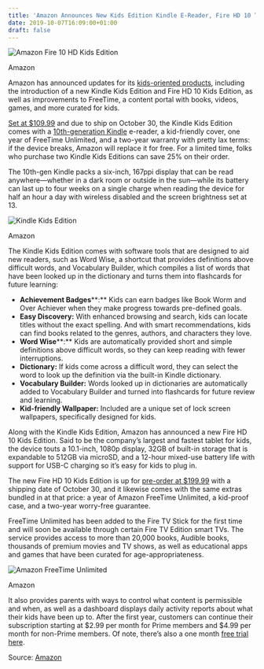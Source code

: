 ```yaml
---
title: 'Amazon Announces New Kids Edition Kindle E-Reader, Fire HD 10 Tablet'
date: 2019-10-07T16:09:00+01:00
draft: false
---
```


![Amazon Fire 10 HD Kids Edition](https://www.reviewgeek.com/p/uploads/2019/10/37348ae0.jpg)

Amazon

Amazon has announced updates for its [kids-oriented products](https://press.aboutamazon.com/news-releases/news-release-details/amazon-announces-new-kindle-kids-edition-fire-hd-10-kids-edition?tag=reviewgeek-20), including the introduction of a new Kindle Kids Edition and Fire HD 10 Kids Edition, as well as improvements to FreeTime, a content portal with books, videos, games, and more curated for kids.

[Set at $109.99](https://www.amazon.com/dp/B07NMY72SC?tag=reviewgeek-20) and due to ship on October 30, the Kindle Kids Edition comes with a [10th-generation Kindle](https://www.amazon.com/All-new-Kindle-now-with-a-built-in-front-light/dp/B07FRC7RJN/ref=sr_1_3?&tag=reviewgeek-20) e-reader, a kid-friendly cover, one year of FreeTime Unlimited, and a two-year warranty with pretty lax terms: if the device breaks, Amazon will replace it for free. For a limited time, folks who purchase two Kindle Kids Editions can save 25% on their order.

The 10th-gen Kindle packs a six-inch, 167ppi display that can be read anywhere—whether in a dark room or outside in the sun—while its battery can last up to four weeks on a single charge when reading the device for half an hour a day with wireless disabled and the screen brightness set at 13.

![Kindle Kids Edition](https://www.reviewgeek.com/p/uploads/2019/10/2ab7201b.jpg)

Amazon

The Kindle Kids Edition comes with software tools that are designed to aid new readers, such as Word Wise, a shortcut that provides definitions above difficult words, and Vocabulary Builder, which compiles a list of words that have been looked up in the dictionary and turns them into flashcards for future learning:

*   **Achievement Badges****:** Kids can earn badges like Book Worm and Over Achiever when they make progress towards pre-defined goals.
*   **Easy Discovery:** With enhanced browsing and search, kids can locate titles without the exact spelling. And with smart recommendations, kids can find books related to the genres, authors, and characters they love.
*   **Word Wise****:** Kids are automatically provided short and simple definitions above difficult words, so they can keep reading with fewer interruptions.
*   **Dictionary:** If kids come across a difficult word, they can select the word to look up the definition via the built-in Kindle dictionary.
*   **Vocabulary Builder:** Words looked up in dictionaries are automatically added to Vocabulary Builder and turned into flashcards for future review and learning.
*   **Kid-friendly Wallpaper:** Included are a unique set of lock screen wallpapers, specifically designed for kids.

Along with the Kindle Kids Edition, Amazon has announced a new Fire HD 10 Kids Edition. Said to be the company’s largest and fastest tablet for kids, the device touts a 10.1-inch, 1080p display, 32GB of built-in storage that is expandable to 512GB via microSD, and a 12-hour mixed-use battery life with support for USB-C charging so it’s easy for kids to plug in.

The new Fire HD 10 Kids Edition is up for [pre-order at $199.99](https://www.amazon.com/dp/B07KD7K4B1?tag=reviewgeek-20) with a shipping date of October 30, and it likewise comes with the same extras bundled in at that price: a year of Amazon FreeTime Unlimited, a kid-proof case, and a two-year worry-free guarantee.

FreeTime Unlimited has been added to the Fire TV Stick for the first time and will soon be available through certain Fire TV Edition smart TVs. The service provides access to more than 20,000 books, Audible books, thousands of premium movies and TV shows, as well as educational apps and games that have been curated for age-appropriateness.

![Amazon FreeTime Unlimited](https://www.reviewgeek.com/p/uploads/2019/10/b068c851.png)

Amazon

It also provides parents with ways to control what content is permissible and when, as well as a dashboard displays daily activity reports about what their kids have been up to. After the first year, customers can continue their subscription starting at $2.99 per month for Prime members and $4.99 per month for non-Prime members. Of note, there’s also a one month [free trial here](http://amazon.com/freetime?tag=reviewgeek-20).

Source: [Amazon](https://press.aboutamazon.com/news-releases/news-release-details/amazon-announces-new-kindle-kids-edition-fire-hd-10-kids-edition?tag=reviewgeek-20)